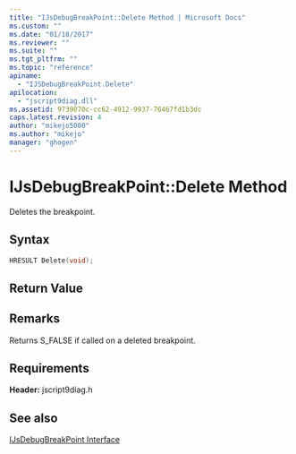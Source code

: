 ```yaml
---
title: "IJsDebugBreakPoint::Delete Method | Microsoft Docs"
ms.custom: ""
ms.date: "01/18/2017"
ms.reviewer: ""
ms.suite: ""
ms.tgt_pltfrm: ""
ms.topic: "reference"
apiname: 
  - "IJSDebugBreakPoint.Delete"
apilocation: 
  - "jscript9diag.dll"
ms.assetid: 9739070c-cc62-4912-9937-76467fd1b3dc
caps.latest.revision: 4
author: "mikejo5000"
ms.author: "mikejo"
manager: "ghogen"
---
```

# IJsDebugBreakPoint::Delete Method
Deletes the breakpoint.  
  
## Syntax  
  
```cpp
HRESULT Delete(void);  
```  
  
## Return Value  
  
## Remarks  
 Returns S_FALSE if called on a deleted breakpoint.  
  
## Requirements  
 **Header:** jscript9diag.h  
  
## See also  
 [IJsDebugBreakPoint Interface](../../winscript/reference/ijsdebugbreakpoint-interface.md)